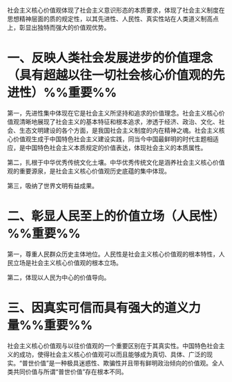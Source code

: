 社会主义核心价值观体现了社会主义意识形态的本质要求，体现了社会主义制度在思想精神层面的质的规定性，以其先进性、人民性、真实性站在人类道义制高点上，彰显出独特而强大的价值观优势。
# 一、反映人类社会发展进步的价值理念（具有超越以往一切社会核心价值观的先进性）%%重要%%
第一，先进性集中体现在它是社会主义所坚持和追求的价值理念。社会主义核心价值观清晰地展现了社会主义的基本特征和根本追求，渗透于经济、政治、文化、社会、生态文明建设的各个方面，是我国社会主义制度的内在精神之魂。社会主义核心价值观生成于中国特色社会主义建设实践，同当今中国最鲜明的时代主题相适应，是中国特色社会主义本质规定的价值表达，体现社会主义的本质属性。

第二，扎根于中华优秀传统文化土壤。中华优秀传统文化是涵养社会主义核心价值观的重要源泉，是社会主义核心价值观历史底蕴的集中体现。

第三，吸纳了世界文明有益成果。
# 二、彰显人民至上的价值立场（人民性）%%重要%%
第一，尊重人民群众历史主体地位。人民性是社会主义核心价值观的根本特性，人民立场是社会主义核心价值观的根本立场。

第二，体现以人民为中心的价值导向。
# 三、因真实可信而具有强大的道义力量%%重要%%
社会主义核心价值观与以往价值观的一个重要区别在于其真实性。中国特色社会主义的成功，使得社会主义核心价值观可以而且能够成为真切、具体、广泛的现实。“普世价值”是一种极具迷惑性、欺骗性并且带有鲜明政治倾向的价值观。全人类共同价值与所谓“普世价值”存在根本不同。